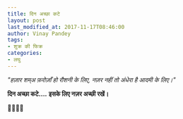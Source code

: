 ```yaml
---
title: दिन अच्छा कटे
layout: post
last_modified_at: 2017-11-17T08:46:00
author: Vinay Pandey
tags:
- शुक्र की फिक्र
categories:
- लघु
---
```

*"हज़ार शम्अ फ़रोज़ाँ हो रौशनी के लिए,*
*नज़र नहीं तो अंधेरा है आदमी के लिए।"*

**दिन अच्छा कटे....**
**इसके लिए नज़र अच्छी रखें।**

🙏🌷🌷🙏


